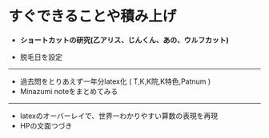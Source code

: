 # すぐできることや積み上げ

- **ショートカットの研究(乙アリス、じんくん、あの、ウルフカット)**

- 脱毛日を設定

---

- 過去問をとりあえず一年分latex化 ( T,K,K院,K特色,Patnum )
- Minazumi noteをまとめてみる

---

- latexのオーバーレイで、世界一わかりやすい算数の表現を再現
- HPの文面つづき


